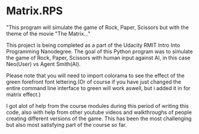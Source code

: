 # Matrix.RPS

"This program will simulate the game of Rock, Paper, Scissors but with the theme of the movie "The Matrix..."

This project is being completed as a part of the Udacity RMIT Intro Into Programming Nanodegree. 
The goal of this Python program was to simulate the game of Rock, Paper, Scissors with human input against AI, in this case Neo(User) vs Agent Smith(AI).

Please note that you will need to import colorama to see the effect of the green forefront font lettering.(Or of course if you have just changed the entire command line interface to green will work aswell, but i added it in for matrix effect.)

I got alot of help from the course modules during this period of writing this code, also with help from other youtube videos and walkthroughs of people creating different versions of the game. This has been the most challenging but also most satisfying part of the course so far. 
